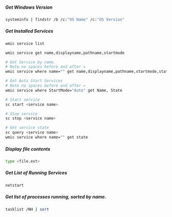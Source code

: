 ##### Get Windows Version
```bash
systeminfo | findstr /b /c:"OS Name" /c:"OS Version"
```

##### Get Installed Services
```bash
wmic service list

wmic service get name,displayname,pathname,startmode

# Get Service by name.
# Note no spaces before and after =
wmic service where name="" get name,displayname,pathname,startmode,state

# Get Auto Start Services
# Note no spaces before and after =
wmic service where StartMode="Auto" get Name, State

# Start service
sc start <service name>

# Stop service
sc stop <service name>

# Get service state
sc query <service name>
wmic service where name="" get state
```

##### Display file contents
```bash
type <file.ext>
```

##### Get List of Running Services
```bash
netstart
```

##### Get list of processes running, sorted by name.
```bash
tasklist /NH | sort
```